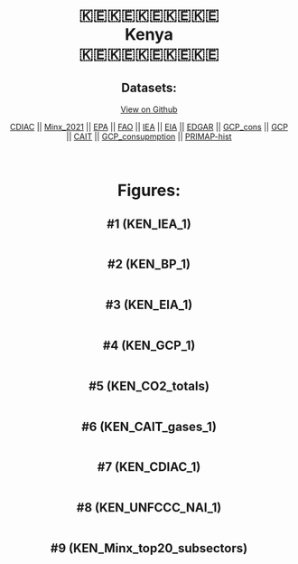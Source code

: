 
<center>
<h1 align="center">
🇰🇪🇰🇪🇰🇪🇰🇪🇰🇪
<br>
Kenya
<br>
🇰🇪🇰🇪🇰🇪🇰🇪🇰🇪
</h1>
<h2>Datasets:</h2>
<p><a href="https://github.com/dquintani/Greenhouse-Data/tree/master/country_data/KEN_Kenya/data">View on Github</a>
<br></p><p><a href="data/KEN_CDIAC.csv">CDIAC</a> || <a href="data/KEN_Minx_2021.csv">Minx_2021</a> || <a href="data/KEN_EPA.csv">EPA</a> || <a href="data/KEN_FAO.csv">FAO</a> || <a href="data/KEN_IEA.csv">IEA</a> || <a href="data/KEN_EIA.csv">EIA</a> || <a href="data/KEN_EDGAR.csv">EDGAR</a> || <a href="data/KEN_GCP_cons.csv">GCP_cons</a> || <a href="data/KEN_GCP.csv">GCP</a> || <a href="data/KEN_CAIT.csv">CAIT</a> || <a href="data/KEN_GCP_consupmption.csv">GCP_consupmption</a> || <a href="data/KEN_PRIMAP-hist.csv">PRIMAP-hist</a></p><p><br></p>
<h1>Figures:</h1><h2>#1 (KEN_IEA_1)</h2>
<p><img alt="" src="figures/KEN_IEA_1.png" /></p><h2>#2 (KEN_BP_1)</h2>
<p><img alt="" src="figures/KEN_BP_1.png" /></p><h2>#3 (KEN_EIA_1)</h2>
<p><img alt="" src="figures/KEN_EIA_1.png" /></p><h2>#4 (KEN_GCP_1)</h2>
<p><img alt="" src="figures/KEN_GCP_1.png" /></p><h2>#5 (KEN_CO2_totals)</h2>
<p><img alt="" src="figures/KEN_CO2_totals.png" /></p><h2>#6 (KEN_CAIT_gases_1)</h2>
<p><img alt="" src="figures/KEN_CAIT_gases_1.png" /></p><h2>#7 (KEN_CDIAC_1)</h2>
<p><img alt="" src="figures/KEN_CDIAC_1.png" /></p><h2>#8 (KEN_UNFCCC_NAI_1)</h2>
<p><img alt="" src="figures/KEN_UNFCCC_NAI_1.png" /></p><h2>#9 (KEN_Minx_top20_subsectors)</h2>
<p><img alt="" src="figures/KEN_Minx_top20_subsectors.png" /></p>